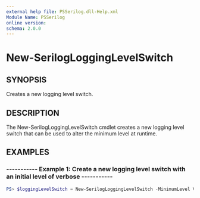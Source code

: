 ```yaml
---
external help file: PSSerilog.dll-Help.xml
Module Name: PSSerilog
online version:
schema: 2.0.0
---
```


# New-SerilogLoggingLevelSwitch

## SYNOPSIS

Creates a new logging level switch.

## DESCRIPTION

The New-SerilogLoggingLevelSwitch cmdlet creates a new logging level switch that can be used to alter the minimum level at runtime.

## EXAMPLES

### ----------- Example 1: Create a new logging level switch with an initial level of verbose -----------

```powershell
PS> $loggingLevelSwitch = New-SerilogLoggingLevelSwitch -MinimumLevel Verbose
```